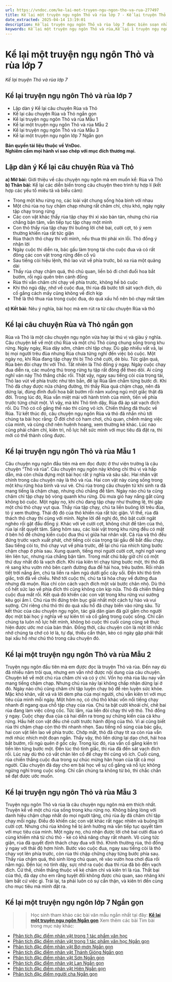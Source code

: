 ```yaml
---
url: https://vndoc.com/ke-lai-mot-truyen-ngu-ngon-tho-va-rua-277497
title: Kể lại một truyện ngụ ngôn Thỏ và rùa lớp 7 - Kể lại truyện Thỏ và rùa lớp 7 - VnDoc.com
date_extracted: 2025-04-14 13:19:01
description: Kể lại truyện ngụ ngôn Thỏ và rùa lớp 7 được biên soạn nhằm giúp các em HS đạt kết quả tốt trong quá trình làm bài tập và học tập môn Ngữ văn lớp 7.
keywords: Kể lại một truyện ngụ ngôn Thỏ và rùa,Kể lại 1 truyện ngụ ngôn Thỏ và rùa,Kể lại câu chuyện Rùa và Thỏ ngắn gọn,Kể lại truyện ngụ ngôn Thỏ và rùa lớp 7,Kể lại truyện ngụ ngôn Thỏ và rùa,Kể truyện ngụ ngôn Thỏ và rùa,Kể truyện Thỏ và rùa lớp 7,Kể chuyện Thỏ và rùa,Kể chuyện Thỏ và rùa lớp 7,Kể truyện ngụ ngôn Thỏ và rùa ngắn gọn,Kể lại một truyện ngụ ngôn ngắn,Kể lại một truyện ngụ ngôn lớp 7,Kể lại 1 truyện ngụ ngôn ngắn,Kể truyện ngụ ngôn,Kể truyện ngụ ngôn lớp 7
---
```


# Kể lại một truyện ngụ ngôn Thỏ và rùa lớp 7
 _Kể lại truyện Thỏ và rùa lớp 7_
## **Kể lại truyện ngụ ngôn Thỏ và rùa lớp 7**
  * Lập dàn ý Kể lại câu chuyện Rùa và Thỏ
  * Kể lại câu chuyện Rùa và Thỏ ngắn gọn
  * Kể lại truyện ngụ ngôn Thỏ và rùa Mẫu 1
  * Kể lại một truyện ngụ ngôn Thỏ và rùa Mẫu 2
  * Kể lại truyện ngụ ngôn Thỏ và rùa Mẫu 3
  * Kể lại một truyện ngụ ngôn lớp 7 Ngắn gọn

**Bản quyền tài liệu thuộc về VnDoc.  
Nghiêm cấm mọi hành vi sao chép với mục đích thương mại.**
## **Lập dàn ý Kể lại câu chuyện Rùa và Thỏ**
**a\) Mở bài:** Giới thiệu về câu chuyện ngụ ngôn mà em muốn kể: Rùa và Thỏ
**b\) Thân bài:** Kể lại các diễn biến trong câu chuyện theo trình tự hợp lí \(kết hợp các yếu tố miêu tả và biểu cảm\):
  * Trong một khu rừng nọ, các loài vật chung sống hòa bình với nhau
  * Một chú rùa nọ tuy chậm chạp nhưng rất chăm chỉ, chịu khó, ngày ngày tập chạy trong rừng
  * Các con vật khác thấy rùa tập chạy thì xì xào bàn tán, nhưng chú rùa chẳng bận tâm, vẫn tiếp tục tập chạy một mình
  * Con thỏ thấy rùa tập chạy thì buông lời chê bai, cười cợt, tỏ ý xem thường khiến rùa rất tức giận
  * Rùa thách thỏ chạy thi với mình, nếu thua thì phải xin lỗi. Thỏ đồng ý nhận lời
  * Ngày cuộc thi diễn ra, bác gấu làm trọng tài cho cuộc đua và có rất đông các con vật trong rừng đến cổ vũ
  * Sau tiếng còi hiệu lệnh, thỏ lao vút về phía trước, bỏ xa rùa một quãng dài
  * Thấy rùa chạy chậm quá, thỏ chủ quan, liền bỏ đi chơi đuổi hoa bắt bướm, rồi ngủ quên trên cánh đồng
  * Rùa thì vẫn chăm chỉ chạy về phía trước, không hề bỏ cuộc
  * Khi thỏ ngủ dậy, nhớ về cuộc đua, thì rùa đã bước tới sát vạch đích, dù cố gắng cách mấy cũng không về đích kịp
  * Thế là thỏ thua rùa trong cuộc đua, do quá xấu hổ nên bỏ chạy mất tăm

**c\) Kết bài:** Nêu ý nghĩa, bài học mà em rút ra từ câu chuyện Rùa và thỏ
## **Kể lại câu chuyện Rùa và Thỏ ngắn gọn**
Rùa và Thỏ là một câu chuyện ngụ ngôn vừa hay lại thú vị và giàu ý nghĩa.
Câu chuyện kể về một chú Rùa và một chú Thỏ cùng chung sống trong khu rừng. Ngày ngày, Rùa dậy sớm, chăm chỉ tập chạy. Dù gặp nhiều vất vả, lại bị mọi người trêu đùa nhưng Rùa chưa từng nghĩ đến việc bỏ cuộc. Một ngày nọ, khi Rùa đang tập chạy thì bị Thỏ chê cười, dè bỉu. Tức giận quá, Rùa bèn đòi chạy thi với Thỏ. Tất nhiên là Thỏ đồng ý ngay. Ngày cuộc chạy đua diễn ra, các muông thú trong rừng tụ tập rất đông để theo dõi. Ai cũng nghĩ ván này Thỏ thắng chắc rồi. Thật vậy, ngay sau tiếng còi của trọng tài, Thỏ lao vút về phía trước như tên bắn, để lại Rùa lẫm chẫm từng bước đi. Khi Thỏ đã chạy được nửa chặng đường, thì thấy Rùa quá chậm chạp, nên đã dừng lại, đủng đỉnh đuổi hoa bắt bướm rồi nằm xuống ngủ một giấc thật đã đời. Trong lúc đó, Rùa vẫn miệt mài với hành trình của mình, tiến về phía trước từng chút một. Vì vậy, mà khi Thỏ tỉnh dậy, Rùa đã áp sát vạch đích rồi. Dù Thỏ có cố gắng thế nào thì cũng vô ích. Chiến thắng đã thuộc về Rùa.
Từ kết thúc đó, câu chuyện ngụ ngôn Rùa và thỏ đã nhắn nhủ tới chúng ta bài học rằng: Ở đời chớ có ham chơi, chủ quan, chểnh mảng việc của mình, và cũng chớ nên huênh hoang, xem thường kẻ khác. Lúc nào cũng phải chăm chỉ, kiên trì, nỗ lực hết sức mình với mục tiêu đã đặt ra, thì mới có thể thành công được.
## **Kể lại truyện ngụ ngôn Thỏ và rùa Mẫu 1**
Câu chuyện ngụ ngôn đầu tiên mà em đọc được ở thư viện trường là câu chuyện “Thỏ và rùa”. Câu chuyện ngụ ngôn này không chỉ thú vị và hấp dẫn, mà còn chứa đựng một bài học rất ý nghĩa và sâu sắc.
Hai nhân vật chính trong câu chuyện này là thỏ và rùa. Hai con vật này cùng sống trong một khu rừng hòa bình và vui vẻ. Chú rùa trong câu chuyện từ khi sinh ra đã mang tiếng là chậm chạp, nhưng chú chẳng để tâm. Ngày nào chú ta cũng chăm chỉ tập chạy bộ vòng quanh khu rừng. Dù mưa gió hay nắng gắt cũng không bỏ cuộc. Một ngày nọ, khi chú đang tập chạy như thường lệ, thì gặp một chú thỏ chạy vụt qua. Thấy rùa tập chạy, chú ta liền buông lời trêu đùa, tỏ ý xem thường. Thái độ đó của thỏ khiến rùa rất tức giận. Vì thế, rùa đã thách thỏ chạy thi cùng với mình. Nghe lời đề nghị đó, thỏ bật cười ngăt nghẽo rồi gật đầu đồng ý. Khác với vẻ cười cợt, không chút để tâm của thỏ, rùa lại rất quyết tâm. Sáng hôm sau, các loài vật trong khu rừng đều có mặt ở bên hồ để chứng kiến cuộc đua thú vị giữa hai nhân vật. Cả rùa và thỏ đều đứng trước vạch xuất phát, chờ tiếng còi của trọng tài gấu để bắt đầu chạy. Sau tiếng còi to, thỏ chạy vụt về phía trước, để lại chú rùa nhích từng bước chậm chạp ở phía sau. Xung quanh, tiếng mọi người cười cợt, nghi ngờ vang lên liên tục, nhưng rùa chẳng bận tâm. Trong mắt chú bây giờ chỉ có một thứ duy nhất đó là vạch đích. Khi rùa kiên trì chạy từng bước một, thì thỏ đã rẽ sang khu vườn nhỏ bên cạnh đường đua để hái hoa, trêu bướm. Rồi nhân tiết trời nắng ấm, chú ta liền ra nằm ngủ dưới gốc cây sồi. Đến khi thỏ tỉnh giấc, trời đã về chiều. Nhớ tới cuộc thi, chú ta tá hỏa chạy về đường đua nhưng đã muộn. Rùa chỉ còn cách vạch đích một vài bước chân nhỏ. Dù thỏ cố hết sức lao về phía đích thì cũng không còn kịp nữa. Thỏ đã chiến thắng cuộc đua mất rồi. Kết quả đó khiến các con vật trong khu rừng vui sướng kêu gọi ầm ĩ. Chú rùa thì đứng trên bục giải nhất một cách tự hào và vui sướng. Chỉ riêng chú thỏ thì do quá xấu hổ đã chạy biến vào rừng sâu.
Từ kết thúc của câu chuyện ngụ ngôn, tác giả dân gian đã gửi gắm cho người đọc một bài học ý nghĩa về sự kiên trì và cố gắng trong cuộc sống. Chỉ cần chúng ta luôn nỗ lực hết mình, không bỏ cuộc thì cuối cùng cũng sẽ thực hiện được ước mơ của bản thân. Đồng thời, câu chuyện còn là một lời nhắc nhở chúng ta chớ có lơ là, tự đại, thiếu cẩn thận, kẻo có ngày gặp phải thất bại xấu hổ như chú thỏ trong câu chuyện đó.
## **Kể lại một truyện ngụ ngôn Thỏ và rùa Mẫu 2**
Truyện ngụ ngôn đầu tiên mà em được đọc là truyện Thỏ và rùa. Đến nay dù đã nhiều năm trôi qua, nhưng em vẫn nhớ được nội dung của câu chuyện.
Chuyện kể về một chú rùa chăm chỉ và có ý chí. Vốn họ nhà rùa lâu nay vẫn mang tiếng chậm chạp. Nhưng chú rùa này lại không chấp nhận dừng lại ở đó. Ngày nào chú cũng chăm chỉ tập luyện chạy bộ để rèn luyện sức khỏe. Mặc khó khăn, vất vả và lời dèm pha của mọi người, chú vẫn kiên trì với mục tiêu của mình mỗi ngày.
Một hôm nọ, có chú thỏ khác vốn nổi tiếng chạy nhanh đi ngang qua chỗ tập chạy của rùa. Chú ta bật cười khoái chí, chê bai rùa đang làm việc công cốc. Tức lắm, rùa liền đòi chạy thi với thỏ. Thỏ đồng ý ngay.
Cuộc chạy đua của cả hai diễn ra trong sự chứng kiến của cả khu rừng. Hầu hết con vật đều chê cười trước hành động của thỏ. Vì ai cũng biết rùa thì chậm chạp còn thỏ thì nhanh nhẹn. Sau tiếng nổ súng của bác gấu, hai con vật liền lao về phía trước. Chớp mắt, thỏ đã chạy tít xa còn rùa vẫn mới nhúc nhích một đoạn ngắn. Thấy vậy, thỏ liền dừng lại dạo chơi, hái hoa bắt bướm, rồi ngủ quên ở gốc cây. Trong lúc đó, rùa vẫn cố gắng kiên trì tiến lên từng bước một. Đến lúc thỏ tỉnh giấc, thì rùa đã đến sát vạch đích rồi. Lúc này dù thỏ có vắt chân lên cổ để chạy thì cũng vô ích. Cuối cùng, rùa chiến thắng cuộc đua trong sự chúc mừng hân hoan của tất cả mọi người.
Câu chuyện đã dạy cho em bài học về sự cố gắng và nỗ lực không ngừng nghỉ trong cuộc sống. Chỉ cần chúng ta không từ bỏ, thì chắc chắn sẽ đạt được ước muốn.
## **Kể lại truyện ngụ ngôn Thỏ và rùa Mẫu 3**
Truyện ngụ ngôn Thỏ và rùa là câu chuyện ngụ ngôn mà em thích nhất.
Truyện kể về một chú rùa sống trong khu rừng nọ. Không bằng lòng với danh hiệu chậm chạp nhất do mọi người tặng, chú rùa ấy đã chăm chỉ tập chạy mỗi ngày. Điều đó khiến các con vật khác rất ngạc nhiên và buông lời cười cợt. Nhưng chú rùa không hề bị ảnh hưởng mà vẫn tiếp tục quyết tâm với mục tiêu của mình.
Một ngày nọ, chú nhận được lời chê bai cười đùa vô cùng khiếm nhã từ chú thỏ - kẻ có khả năng chạy rất nhanh. Vô cùng tức giận, rùa đã quyết định thách chạy đua với thỏ. Khinh thường rùa, thỏ đồng ý ngay với thái độ hợm hĩnh. Bước vào cuộc đua, ngay sau tiếng còi là thỏ chạy vọt lên phía trước, còn rùa thì chập chững chạy từng bước phía sau. Thấy rùa chậm quá, thỏ sinh lòng chủ quan, rẽ vào vườn hoa chơi đùa rồi nằm ngủ. Đến lúc nó tỉnh dậy, sực nhớ ra cuộc đua thì rùa đã bò đến vạch đích. Cứ thế, chiến thắng thuộc về kẻ chăm chỉ và kiên trì là rùa.
Thất bại của thỏ, đã dạy cho em rằng tuyệt đối không được chủ quan, sao nhãng khi làm bất cứ việc gì. Trái lại, ta phải luôn có sự cẩn thận, và kiên trì đến cùng cho mục tiêu mà mình đặt ra.
## **Kể lại một truyện ngụ ngôn lớp 7 Ngắn gọn**
>> Học sinh tham khảo các bài văn mẫu ngắn nhất tại đây: **[Kể lại một truyện ngụ ngôn Ngắn gọn](<https://vndoc.com/ke-lai-mot-truyen-ngu-ngon-ngan-gon-277489>)**
Xem thêm các bài Tìm bài trong mục này khác:
  * [Phân tích đặc điểm nhân vật trong 1 tác phẩm văn học](</viet-bai-van-phan-tich-dac-diem-nhan-vat-trong-mot-tac-pham-van-hoc-279252>)
  * [Phân tích đặc điểm nhân vật trong 1 tác phẩm văn học Ngắn gọn](</phan-tich-dac-diem-nhan-vat-trong-mot-tac-pham-van-hoc-ngan-gon-279253>)
  * [Phân tích đặc điểm nhân vật Bơ-mơn Ngắn gọn](</phan-tich-dac-diem-nhan-vat-bo-mon-trong-truyen-ngan-chiec-la-cuoi-cung-ngan-gon-279256>)
  * [Phân tích đặc điểm nhân vật Thánh Gióng Ngắn gọn](</phan-tich-dac-diem-nhan-vat-thanh-giong-ngan-gon-279257>)
  * [Phân tích đặc điểm nhân vật Sơn Ngắn gọn](</phan-tich-dac-diem-nhan-vat-son-trong-gio-lanh-dau-mua-ngan-gon-279260>)
  * [Phân tích đặc điểm nhân vật Lan Ngắn gọn](</phan-tich-dac-diem-nhan-vat-lan-trong-gio-lanh-dau-mua-ngan-gon-308230>)
  * [Phân tích đặc điểm nhân vật Hiên Ngắn gọn](</phan-tich-dac-diem-nhan-vat-hien-trong-gio-lanh-dau-mua-ngan-gon-308232>)
  * [Phân tích đặc điểm người cha Ngắn gọn](</phan-tich-dac-diem-nguoi-cha-trong-cau-chuyen-bo-dua-ngan-gon-308248>)

